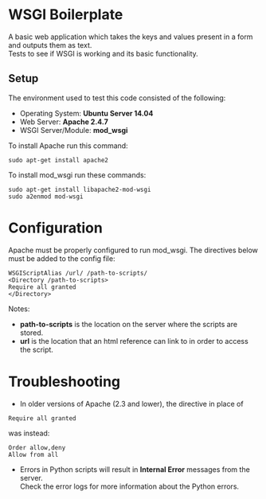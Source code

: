 # WSGI Boilerplate
A basic web application which takes the keys and values present in a form and outputs them as text.  
Tests to see if WSGI is working and its basic functionality.

## Setup
The environment used to test this code consisted of the following:
* Operating System: **Ubuntu Server 14.04**
* Web Server: **Apache 2.4.7**
* WSGI Server/Module: **mod_wsgi**

To install Apache run this command:
```
sudo apt-get install apache2
```

To install mod_wsgi run these commands:
```
sudo apt-get install libapache2-mod-wsgi
sudo a2enmod mod-wsgi
```

# Configuration
Apache must be properly configured to run mod_wsgi. The directives below must be added to the config file:
```
WSGIScriptAlias /url/ /path-to-scripts/
<Directory /path-to-scripts>
Require all granted
</Directory>
```

Notes:
* **path-to-scripts** is the location on the server where the scripts are stored.
* **url** is the location that an html reference can link to in order to access the script.

# Troubleshooting
* In older versions of Apache (2.3 and lower), the directive in place of
```
Require all granted
```
  was instead:
```
Order allow,deny
Allow from all
```
* Errors in Python scripts will result in **Internal Error** messages from the server.   
  Check the error logs for more information about the Python errors.
